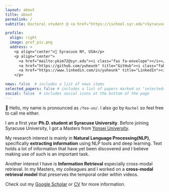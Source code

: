 ```yaml
---
layout: about
title: about
permalink: /
subtitle: Doctoral student @ <a href="https://ischool.syr.edu">Syracuse</a>

profile:
  align: right
  image: prof_pic.png
  address: >
    <p align="center">📍 Syracuse NY, USA</p>
    <p align="center">
      <a href="mailto:ykim72@syr.edu"><i class="fas fa-envelope"></i></a> 
      <a href="https://github.com/yuheunk" title="GitHub"><i class="fab fa-github"></i></a>
      <a href="https://www.linkedin.com/in/yuheunk" title="LinkedIn"><i class="fab fa-linkedin"></i></a>
    </p>

news: false  # includes a list of news items
selected_papers: false # includes a list of papers marked as "selected={true}"
social: false  # includes social icons at the bottom of the page
---
```


👋 Hello, my name is pronounced as `/Yeo-un/`. I also go by `Rachel` so feel free to call me either.

I am a first year <b>Ph.D. student at Syracuse University</b>. Before joining Syracuse University, I got a Masters from [Yonsei University](https://digitalanalytics.yonsei.ac.kr/digital_analytics/index.do).

My research interest is mainly in <b>Natural Language Processing(NLP)</b>, specifically <b>extracting information</b> using NLP tools and deep learning. Text holds a lot of information that have yet been discovered and I believe making use of such is an important task. 

Another interest I have is <b>Information Retrieval</b> especially cross-modal retrieval. In my Masters, my colleagues and I worked on a <b>cross-modal retrieval model</b> that preserves the temporal order within videos.

Check out my [Google Scholar](https://scholar.google.com/citations?user=JYrO_FYAAAAJ&hl=ko&oi=ao) or [CV](https://yuheunk.github.io/assets/pdf/CV_yk_2209.pdf) for more information. <br>